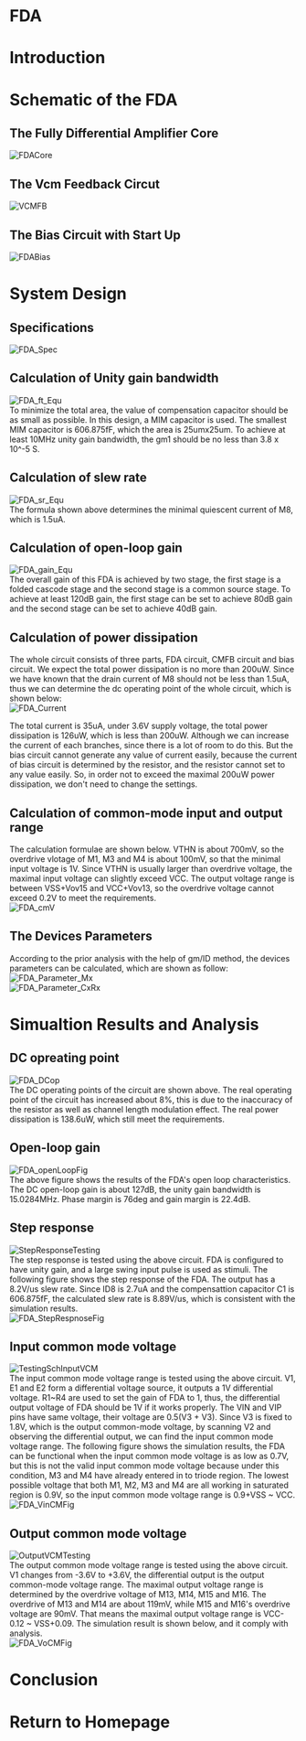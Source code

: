 # FDA

# Introduction

# Schematic of the FDA

## The Fully Differential Amplifier Core
![FDACore](img/FDACore.jpg)   

## The Vcm Feedback Circut
![VCMFB](img/VCMFB.jpg)   

## The Bias Circuit with Start Up
![FDABias](img/FDABias.jpg)   

# System Design

## Specifications
![FDA_Spec](img/FDA_Spec.jpg)  

## Calculation of Unity gain bandwidth
![FDA_ft_Equ](img/FDA_ft_Equ.jpg)  
To minimize the total area, the value of compensation capacitor should be as small as possible. In this design, a MIM capacitor is used. The smallest MIM capacitor is 606.875fF, which the area is 25umx25um. To achieve at least 10MHz unity gain bandwidth, the gm1 should be no less than 3.8 x 10^-5 S.   

## Calculation of slew rate
![FDA_sr_Equ](img/FDA_sr_Equ.jpg)  
The formula shown above determines the minimal quiescent current of M8, which is 1.5uA.   

## Calculation of open-loop gain
![FDA_gain_Equ](img/FDA_gain_Equ.jpg)  
The overall gain of this FDA is achieved by two stage, the first stage is a folded cascode stage and the second stage is a common source stage. To achieve at least 120dB gain, the first stage can be set to achieve 80dB gain and the second stage can be set to achieve 40dB gain.   

## Calculation of power dissipation
The whole circuit consists of three parts, FDA circuit, CMFB circuit and bias circuit. We expect the total power dissipation is no more than 200uW. Since we have known that the drain current of M8 should not be less than 1.5uA, thus we can determine the dc operating point of the whole circuit, which is shown below:   
![FDA_Current](img/FDA_Current.jpg)  

The total current is 35uA, under 3.6V supply voltage, the total power dissipation is 126uW, which is less than 200uW. Although we can increase the current of each branches, since there is a lot of room to do this. But the bias circuit cannot generate any value of current easily, because the current of bias circuit is determined by the resistor, and the resistor cannot set to any value easily. So, in order not to exceed the maximal 200uW power dissipation, we don't need to change the settings.   

## Calculation of common-mode input and output range
The calculation formulae are shown below. VTHN is about 700mV, so the overdrive vlotage of M1, M3 and M4 is about 100mV, so that the minimal input voltage is 1V. Since VTHN is usually larger than overdrive voltage, the maximal input voltage can slightly exceed VCC. The output voltage range is between VSS+Vov15 and VCC+Vov13, so the overdrive voltage cannot exceed 0.2V to meet the requirements.   
![FDA_cmV](img/FDA_cmV.jpg)  

## The Devices Parameters
According to the prior analysis with the help of gm/ID method, the devices parameters can be calculated, which are shown as follow:   
![FDA_Parameter_Mx](img/FDA_Parameter_Mx.jpg)  
![FDA_Parameter_CxRx](img/FDA_Parameter_CxRx.jpg)  

# Simualtion Results and Analysis

## DC opreating point
![FDA_DCop](img/FDA_DCop.jpg)  
The DC operating points of the circuit are shown above. The real operating point of the circuit has increased about 8%, this is due to the inaccuracy of the resistor as well as channel length modulation effect. The real power dissipation is 138.6uW, which still meet the requirements.    

## Open-loop gain
![FDA_openLoopFig](img/FDA_openLoopFig.png)  
The above figure shows the results of the FDA's open loop characteristics. The DC open-loop gain is about 127dB, the unity gain bandwidth is 15.0284MHz. Phase margin is 76deg and gain margin is 22.4dB.    

## Step response
![StepResponseTesting](img/StepResponseTesting.png)  
The step response is tested using the above circuit. FDA is configured to have unity gain, and a large swing input pulse is used as stimuli. The following figure shows the step response of the FDA. The output has a 8.2V/us slew rate. Since ID8 is 2.7uA and the compensattion capacitor C1 is 606.875fF, the calculated slew rate is 8.89V/us, which is consistent with the simulation results.   
![FDA_StepRespnoseFig](img/FDA_StepRespnoseFig.png)  

## Input common mode voltage
![TestingSchInputVCM](img/InputVCMTesting.png)  
The input common mode voltage range is tested using the above circuit. V1, E1 and E2 form a differential voltage source, it outputs a 1V differential voltage. R1~R4 are used to set the gain of FDA to 1, thus, the differential output voltage of FDA should be 1V if it works properly. The VIN and VIP pins have same voltage, their voltage are 0.5(V3 + V3). Since V3 is fixed to 1.8V, which is the output common-mode voltage, by scanning V2 and observing the differential output, we can find the input common mode voltage range. The following figure shows the simulation results, the FDA can be functional when the input common mode voltage is as low as 0.7V, but this is not the valid input common mode voltage because under this condition, M3 and M4 have already entered in to triode region. The lowest possible voltage that both M1, M2, M3 and M4 are all working in saturated region is 0.9V, so the input common mode voltage range is 0.9+VSS ~ VCC.   
![FDA_VinCMFig](img/FDA_VinCMFig.png)  

## Output common mode voltage
![OutputVCMTesting](img/OutputVCMTesting.png)  
The output common mode voltage range is tested using the above circuit. V1 changes from -3.6V to +3.6V, the differential output is the output common-mode voltage range. The maximal output voltage range is determined by the overdrive voltage of M13, M14, M15 and M16. The overdrive of M13 and M14 are about 119mV, while M15 and M16's overdrive voltage are 90mV. That means the maximal output voltage range is VCC-0.12 ~ VSS+0.09. The simulation result is shown below, and it comply with analysis.   
![FDA_VoCMFig](img/FDA_VoCMFig.png)   

# Conclusion

# Return to Homepage
